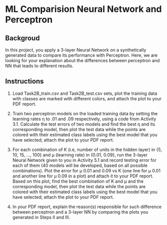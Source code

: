 # ML Comparision Neural Network and Perceptron

## Backgroud
In this project, you apply a 3-layer Neural Network on a synthetically generated data to compare its performance with Perceptron. Here, we are looking for your explanation about the differences between perceptron and NN that leads to different results.

## Instructions

1. Load Task2B_train.csv and Task2B_test.csv sets, plot the training data with classes are marked with different colors, and attach the plot to your PDF report.

2. Train two perceptron models on the loaded training data by setting the learning rates η to .01 and .09 respectively, using a code from Activity 3.1. Calculate the test errors of two models and find the best η and its corresponding model, then plot the test data while the points are colored with their estimated class labels using the best model that you have selected; attach the plot to your PDF report.

3. For each combination of K (i.e, number of units in the hidden layer) in {5, 10, 15, ..., 100} and μ (learning rate) in {0.01, 0.09}, run the 3-layer Neural Network given to you in Activity 5.1 and record testing error for each of them (40 models will be developed, based on all possible combinations). Plot the error for μ 0.01 and 0.09 vs K (one line for μ 0.01 and another line for μ 0.09 in a plot) and attach it to your PDF report. Based on this plot, find the best combination of K and μ and the corresponding model, then plot the test data while the points are colored with their estimated class labels using the best model that you have selected; attach the plot to your PDF report.

4. In your PDF report, explain the reason(s) responsible for such difference between perceptron and a 3-layer NN by comparing the plots you generated in Steps II and III.

